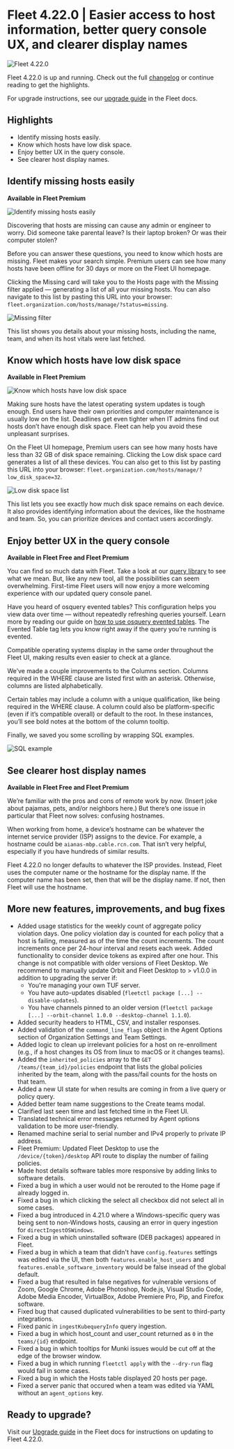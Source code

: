# Fleet 4.22.0 | Easier access to host information, better query console UX, and clearer display names

![Fleet 4.22.0](../website/assets/images/articles/fleet-4.22.0-cover-800x450@2x.jpg)

Fleet 4.22.0 is up and running. Check out the full [changelog](https://github.com/fleetdm/fleet/releases/tag/fleet-v4.22.0) or continue reading to get the highlights.

For upgrade instructions, see our [upgrade guide](https://fleetdm.com/docs/deploying/upgrading-fleet) in the Fleet docs.

## Highlights
- Identify missing hosts easily.
- Know which hosts have low disk space.
- Enjoy better UX in the query console.
- See clearer host display names.

## Identify missing hosts easily
**Available in Fleet Premium**

![Identify missing hosts easily](../website/assets/images/articles/fleet-4.22.0-missing-hosts-1-800x450@2x.jpg)

Discovering that hosts are missing can cause any admin or engineer to worry. Did someone take parental leave? Is their laptop broken? Or was their computer stolen?

Before you can answer these questions, you need to know which hosts are missing. Fleet makes your search simple. Premium users can see how many hosts have been offline for 30 days or more on the Fleet UI homepage.

Clicking the Missing card will take you to the Hosts page with the Missing filter applied — generating a list of all your missing hosts. You can also navigate to this list by pasting this URL into your browser: `fleet.organization.com/hosts/manage/?status=missing`.

![Missing filter](../website/assets/images/articles/fleet-4.22.0-missing-hosts-2-800x450@2x.jpg)

This list shows you details about your missing hosts, including the name, team, and when its host vitals were last fetched.

## Know which hosts have low disk space
**Available in Fleet Premium**

![Know which hosts have low disk space](../website/assets/images/articles/fleet-4.22.0-low-disk-space-1-800x450@2x.jpg)

Making sure hosts have the latest operating system updates is tough enough. End users have their own priorities and computer maintenance is usually low on the list. Deadlines get even tighter when IT admins find out hosts don’t have enough disk space. Fleet can help you avoid these unpleasant surprises.

On the Fleet UI homepage, Premium users can see how many hosts have less than 32 GB of disk space remaining. Clicking the Low disk space card generates a list of all these devices. You can also get to this list by pasting this URL into your browser: `fleet.organization.com/hosts/manage/?low_disk_space=32`.

![Low disk space list](../website/assets/images/articles/fleet-4.22.0-low-disk-space-2-800x450@2x.jpg)

This list lets you see exactly how much disk space remains on each device. It also provides identifying information about the devices, like the hostname and team. So, you can prioritize devices and contact users accordingly.

## Enjoy better UX in the query console
**Available in Fleet Free and Fleet Premium**

You can find so much data with Fleet. Take a look at our [query library](https://fleetdm.com/queries) to see what we mean. But, like any new tool, all the possibilities can seem overwhelming. First-time Fleet users will now enjoy a more welcoming experience with our updated query console panel.

Have you heard of osquery evented tables? This configuration helps you view data over time — without repeatedly refreshing queries yourself. Learn more by reading our guide on [how to use osquery evented tables](https://fleetdm.com/guides/osquery-evented-tables-overview). The Evented Table tag lets you know right away if the query you’re running is evented.

Compatible operating systems display in the same order throughout the Fleet UI, making results even easier to check at a glance.

We’ve made a couple improvements to the Columns section. Columns required in the WHERE clause are listed first with an asterisk. Otherwise, columns are listed alphabetically.

Certain tables may include a column with a unique qualification, like being required in the WHERE clause. A column could also be platform-specific (even if it’s compatible overall) or default to the root. In these instances, you’ll see bold notes at the bottom of the column tooltip.

Finally, we saved you some scrolling by wrapping SQL examples.

![SQL example](../website/assets//images/articles/fleet-4.22.0-updated-query-console-sidebar-800x570@2x.jpg)

## See clearer host display names
**Available in Fleet Free and Fleet Premium**

We’re familiar with the pros and cons of remote work by now. (Insert joke about pajamas, pets, and/or neighbors here.) But there’s one issue in particular that Fleet now solves: confusing hostnames.

When working from home, a device’s hostname can be whatever the internet service provider (ISP) assigns to the device. For example, a hostname could be `aianas-mbp.cable.rcn.com`. That isn’t very helpful, especially if you have hundreds of similar results.

Fleet 4.22.0 no longer defaults to whatever the ISP provides. Instead, Fleet uses the computer name or the hostname for the display name. If the computer name has been set, then that will be the display name. If not, then Fleet will use the hostname.

## More new features, improvements, and bug fixes

- Added usage statistics for the weekly count of aggregate policy violation days. One policy violation day is counted for each policy that a host is failing, measured as of the time the count increments. The count increments once per 24-hour interval and resets each week.
Added functionality to consider device tokens as expired after one hour. This change is not compatible with older versions of Fleet Desktop. We recommend to manually update Orbit and Fleet Desktop to > v1.0.0 in addition to upgrading the server if:
   - You're managing your own TUF server.
   - You have auto-updates disabled (`fleetctl package [...] --disable-updates`).
   - You have channels pinned to an older version (`fleetctl package [...] --orbit-channel 1.0.0 --desktop-channel 1.1.0`).
- Added security headers to HTML, CSV, and installer responses.
- Added validation of the `command_line_flags` object in the Agent Options section of Organization Settings and Team Settings.
- Added logic to clean up irrelevant policies for a host on re-enrollment (e.g., if a host changes its OS from linux to macOS or it changes teams).
- Added the `inherited_policies` array to the `GET /teams/{team_id}/policies` endpoint that lists the global policies inherited by the team, along with the pass/fail counts for the hosts on that team.
- Added a new UI state for when results are coming in from a live query or policy query.
- Added better team name suggestions to the Create teams modal.
- Clarified last seen time and last fetched time in the Fleet UI.
- Translated technical error messages returned by Agent options validation to be more user-friendly.
- Renamed machine serial to serial number and IPv4 properly to private IP address.
- Fleet Premium: Updated Fleet Desktop to use the `/device/{token}/desktop` API route to display the number of failing policies.
- Made host details software tables more responsive by adding links to software details.
- Fixed a bug in which a user would not be rerouted to the Home page if already logged in.
- Fixed a bug in which clicking the select all checkbox did not select all in some cases.
- Fixed a bug introduced in 4.21.0 where a Windows-specific query was being sent to non-Windows hosts, causing an error in query ingestion for `directIngestOSWindows`.
- Fixed a bug in which uninstalled software (DEB packages) appeared in Fleet.
- Fixed a bug in which a team that didn't have `config.features` settings was edited via the UI, then both `features.enable_host_users` and `features.enable_software_inventory` would be false insead of the global default.
- Fixed a bug that resulted in false negatives for vulnerable versions of Zoom, Google Chrome, Adobe Photoshop, Node.js, Visual Studio Code, Adobe Media Encoder, VirtualBox, Adobe Premiere Pro, Pip, and Firefox software.
- Fixed bug that caused duplicated vulnerabilities to be sent to third-party integrations.
- Fixed panic in `ingestKubequeryInfo` query ingestion.
- Fixed a bug in which host_count and user_count returned as `0` in the `teams/{id}` endpoint.
- Fixed a bug in which tooltips for Munki issues would be cut off at the edge of the browser window.
- Fixed a bug in which running `fleetctl apply` with the `--dry-run` flag would fail in some cases.
- Fixed a bug in which the Hosts table displayed 20 hosts per page.
- Fixed a server panic that occured when a team was edited via YAML without an `agent_options` key.

## Ready to upgrade?

Visit our [Upgrade guide](https://fleetdm.com/docs/deploying/upgrading-fleet) in the Fleet docs for instructions on updating to Fleet 4.22.0.

<meta name="category" value="releases">
<meta name="authorFullName" value="Chris McGillicuddy">
<meta name="authorGitHubUsername" value="chris-mcgillicuddy">
<meta name="publishedOn" value="2022-10-21">
<meta name="articleTitle" value="Fleet 4.22.0 | Easier access to host information, better query console UX, and clearer display names">
<meta name="articleImageUrl" value="../website/assets/images/articles/fleet-4.22.0-cover-800x450@2x.jpg">
